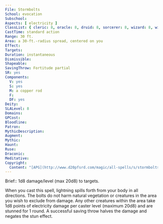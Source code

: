 ```yaml
---
File: Stormbolts
School: evocation
Subschool: 
Aspects: [ electricity ]
ClassList: { cleric: 8, oracle: 8, druid: 8, sorcerer: 8, wizard: 8, witch: 8, shaman: 8 }
CastTime: standard action
Range: 30 ft.
Area: a 30-ft.-radius spread, centered on you
Effect: 
Targets: 
Duration: instantaneous
Dismissible: 
Shapeable: 
SavingThrow: Fortitude partial
SR: yes
Components:
  V: yes
  S: yes
  M: a copper rod
  F: 
  DF: yes
Deity: 
SLALevel: 8
Domains: 
GPCost: 
Bloodline: 
Patron: 
MythicDescription: 
Augment: 
Mythic: 
Haunt: 
Ruse: 
Draconic: 
Meditative: 
Copyright:
  Content: "[APG](http://www.d20pfsrd.com/magic/all-spells/s/stormbolts)"
---
```

Brief:: 1d8 damage/level (max 20d8) to targets.

When you cast this spell, lightning spills forth from your body in all directions. The bolts do not harm natural vegetation or creatures in the area you wish to exclude from damage. Any other creatures within the area take 1d8 points of electricity damage per caster level (maximum 20d8) and are stunned for 1 round. A successful saving throw halves the damage and negates the stun effect.
